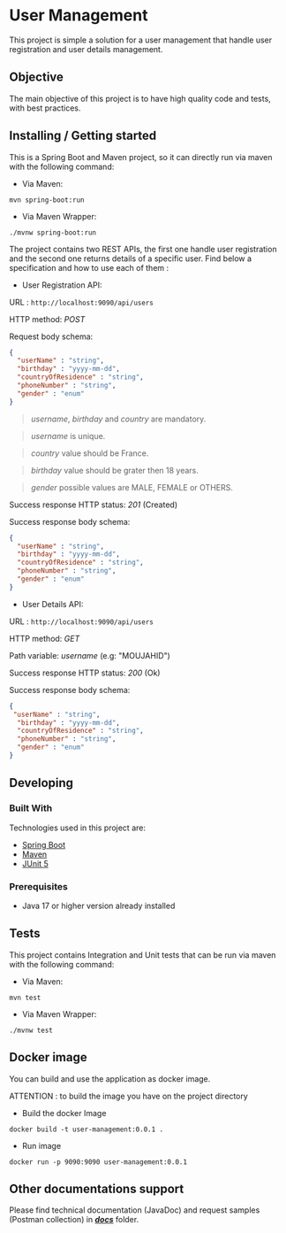 # User Management
This project is simple a solution for a user management that handle user registration and user details management.

## Objective
The main objective of this project is to have high quality code and tests, with best practices.

## Installing / Getting started
This is a Spring Boot and Maven project, so it can directly run via maven with the following command:
- Via Maven:
```shell
mvn spring-boot:run
```
- Via Maven Wrapper:
```shell
./mvnw spring-boot:run
```

The project contains two REST APIs, the first one handle user registration and the second one returns details of a specific user.
Find below a specification and how to use each of them :

- User Registration API:

URL : ```http://localhost:9090/api/users ```

HTTP method: _POST_

Request body schema:
```json
{
  "userName" : "string",
  "birthday" : "yyyy-mm-dd",
  "countryOfResidence" : "string",
  "phoneNumber" : "string",
  "gender" : "enum"
}
```

> _username_, _birthday_ and _country_ are mandatory.

> _username_ is unique.

> _country_ value should be France.

> _birthday_ value should be grater then 18 years.

> _gender_ possible values are MALE, FEMALE or OTHERS.

Success response HTTP status: _201_ (Created)

Success response body schema:
```json
{
  "userName" : "string",
  "birthday" : "yyyy-mm-dd",
  "countryOfResidence" : "string",
  "phoneNumber" : "string",
  "gender" : "enum"
}
```

- User Details API:

URL : ```http://localhost:9090/api/users ```

HTTP method: _GET_

Path variable: _username_ (e.g: "MOUJAHID")

Success response HTTP status: _200_ (Ok)

Success response body schema:
```json
{
 "userName" : "string",
  "birthday" : "yyyy-mm-dd",
  "countryOfResidence" : "string",
  "phoneNumber" : "string",
  "gender" : "enum"
}
```

## Developing
### Built With
Technologies used in this project are:
- [Spring Boot](https://spring.io/projects/spring-boot)
- [Maven](https://maven.apache.org/)
- [JUnit 5](https://junit.org/junit5/)

### Prerequisites
- Java 17 or higher version already installed

## Tests
This project contains Integration and Unit tests that can be run via maven with the following command:
- Via Maven:
```shell
mvn test
```
- Via Maven Wrapper:
```shell
./mvnw test
```
## Docker image 
You can build and use the application as docker image.

ATTENTION : to build the image you have on the project directory

- Build the docker Image
```shell
docker build -t user-management:0.0.1 .
```

- Run image
```shell
docker run -p 9090:9090 user-management:0.0.1
```

## Other documentations support
Please find technical documentation (JavaDoc) and request samples (Postman collection) in [**_docs_**](/docs) folder.

